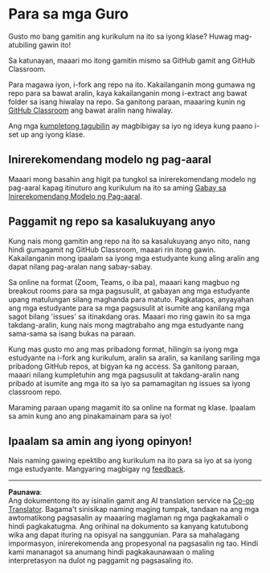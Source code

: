 <!--
CO_OP_TRANSLATOR_METADATA:
{
  "original_hash": "9fd36f5dc734203ee28b6cf2573e5eab",
  "translation_date": "2025-08-27T20:33:49+00:00",
  "source_file": "for-teachers.md",
  "language_code": "tl"
}
-->
# Para sa mga Guro

Gusto mo bang gamitin ang kurikulum na ito sa iyong klase? Huwag mag-atubiling gawin ito!

Sa katunayan, maaari mo itong gamitin mismo sa GitHub gamit ang GitHub Classroom.

Para magawa iyon, i-fork ang repo na ito. Kakailanganin mong gumawa ng repo para sa bawat aralin, kaya kakailanganin mong i-extract ang bawat folder sa isang hiwalay na repo. Sa ganitong paraan, maaaring kunin ng [GitHub Classroom](https://classroom.github.com/classrooms) ang bawat aralin nang hiwalay.

Ang mga [kumpletong tagubilin](https://github.blog/2020-03-18-set-up-your-digital-classroom-with-github-classroom/) ay magbibigay sa iyo ng ideya kung paano i-set up ang iyong klase.

## Inirerekomendang modelo ng pag-aaral

Maaari mong basahin ang higit pa tungkol sa inirerekomendang modelo ng pag-aaral kapag itinuturo ang kurikulum na ito sa aming [Gabay sa Inirerekomendang Modelo ng Pag-aaral](recommended-learning-model.md).

## Paggamit ng repo sa kasalukuyang anyo

Kung nais mong gamitin ang repo na ito sa kasalukuyang anyo nito, nang hindi gumagamit ng GitHub Classroom, maaari rin itong gawin. Kakailanganin mong ipaalam sa iyong mga estudyante kung aling aralin ang dapat nilang pag-aralan nang sabay-sabay.

Sa online na format (Zoom, Teams, o iba pa), maaari kang magbuo ng breakout rooms para sa mga pagsusulit, at gabayan ang mga estudyante upang matulungan silang maghanda para matuto. Pagkatapos, anyayahan ang mga estudyante para sa mga pagsusulit at isumite ang kanilang mga sagot bilang 'issues' sa itinakdang oras. Maaari mo ring gawin ito sa mga takdang-aralin, kung nais mong magtrabaho ang mga estudyante nang sama-sama sa isang bukas na paraan.

Kung mas gusto mo ang mas pribadong format, hilingin sa iyong mga estudyante na i-fork ang kurikulum, aralin sa aralin, sa kanilang sariling mga pribadong GitHub repos, at bigyan ka ng access. Sa ganitong paraan, maaari nilang kumpletuhin ang mga pagsusulit at takdang-aralin nang pribado at isumite ang mga ito sa iyo sa pamamagitan ng issues sa iyong classroom repo.

Maraming paraan upang magamit ito sa online na format ng klase. Ipaalam sa amin kung ano ang pinakamainam para sa iyo!

## Ipaalam sa amin ang iyong opinyon!

Nais naming gawing epektibo ang kurikulum na ito para sa iyo at sa iyong mga estudyante. Mangyaring magbigay ng [feedback](https://forms.microsoft.com/Pages/ResponsePage.aspx?id=v4j5cvGGr0GRqy180BHbR2humCsRZhxNuI79cm6n0hRUQzRVVU9VVlU5UlFLWTRLWlkyQUxORTg5WS4u).

---

**Paunawa**:  
Ang dokumentong ito ay isinalin gamit ang AI translation service na [Co-op Translator](https://github.com/Azure/co-op-translator). Bagama't sinisikap naming maging tumpak, tandaan na ang mga awtomatikong pagsasalin ay maaaring maglaman ng mga pagkakamali o hindi pagkakatugma. Ang orihinal na dokumento sa kanyang katutubong wika ang dapat ituring na opisyal na sanggunian. Para sa mahalagang impormasyon, inirerekomenda ang propesyonal na pagsasalin ng tao. Hindi kami mananagot sa anumang hindi pagkakaunawaan o maling interpretasyon na dulot ng paggamit ng pagsasaling ito.